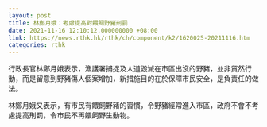 ```yaml
---
layout: post
title: 林鄭月娥：考慮提高對餵飼野豬刑罰
date: 2021-11-16 12:10:12.000000000 +08:00
link: https://news.rthk.hk/rthk/ch/component/k2/1620025-20211116.htm
categories: rthk
---
```


行政長官林鄭月娥表示，漁護署捕捉及人道毀滅在市區出沒的野豬，並非貿然行動，而是留意到野豬傷人個案增加，新措施目的在於保障市民安全，是負責任的做法。

林鄭月娥又表示，有市民有餵飼野豬的習慣，令野豬經常進入市區，政府不會不考慮提高刑罰，令市民不再餵飼野生動物。
